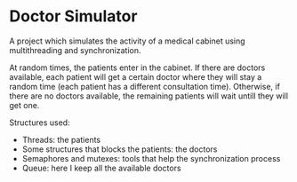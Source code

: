 # Doctor Simulator

A project which simulates the activity of a medical cabinet using multithreading and synchronization. 

At random times, the patients enter in the cabinet. If there are doctors available, each patient will get a certain doctor where they will stay a random time (each patient has a different consultation time). Otherwise, if there are no doctors available, the remaining patients will wait untill they will get one.                                 

Structures used:
- Threads: the patients
- Some structures that blocks the patients: the doctors
- Semaphores and mutexes: tools that help the synchronization process
- Queue: here I keep all the available doctors

